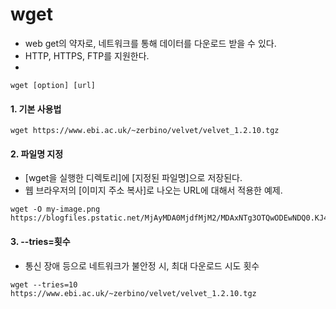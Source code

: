 

# wget  

* web get의 약자로, 네트워크를 통해 데이터를 다운로드 받을 수 있다.  
* HTTP, HTTPS, FTP를 지원한다.  
* 

```
wget [option] [url]
```  

#### 1. 기본 사용법  
```
wget https://www.ebi.ac.uk/~zerbino/velvet/velvet_1.2.10.tgz
```

#### 2. 파일명 지정  
* [wget을 실행한 디렉토리]에 [지정된 파일명]으로 저장된다.  
* 웹 브라우저의 [이미지 주소 복사]로 나오는 URL에 대해서 적용한 예제.  
```
wget -O my-image.png https://blogfiles.pstatic.net/MjAyMDA0MjdfMjM2/MDAxNTg3OTQwODEwNDQ0.KJ4QfD9ayS_wQxLQz87yI5QUSpej4joJCWnodHUsVyEg.Pf6agRmhkpGU7Ari_sHqcr85HvymKEJISKLYzNa3aiog.PNG.demonic3540/image.png
```

#### 3. --tries=횟수  
* 통신 장애 등으로 네트워크가 불안정 시, 최대 다운로드 시도 횟수  

```
wget --tries=10 https://www.ebi.ac.uk/~zerbino/velvet/velvet_1.2.10.tgz
```

